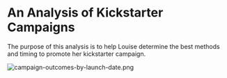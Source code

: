 # An Analysis of Kickstarter Campaigns
The purpose of this analysis is to help Louise determine the best methods and timing to promote her kickstarter campaign.

![campaign-outcomes-by-launch-date.png](/Users/matthew_kleineck/Desktop/Class_Folder/Crowdfunding_Analysis/campaign-outcomes-by-launch-date.png)
